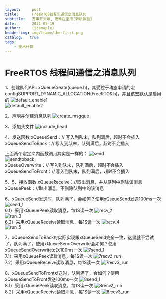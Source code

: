 ```yaml
---
layout:     post
title:      FreeRTOS线程间通信之消息队列
subtitle:   万事开头难, 更难在坚持[新坑体验]
date:       2021-05-19
author:     (icemaple)
header-img: img/frame/the-first.png
catalog:   true
tags:
    - 技术什锦
---
```

# FreeRTOS 线程间通信之消息队列

1、创建队列API: xQueueCreate(queue.h)，其受控于动态申请的宏configSUPPORT_DYNAMIC_ALLOCATION(FreeRTOS.h)，并且该宏默认是启用的
![default_enable1](/img/frame/freertos/chapter4-thread-communication/messageque/FRTOS-4-messageque-1-macro-enable-default-1.png)  
![default_enable2](/img/frame/freertos/chapter4-thread-communication/messageque/FRTOS-4-messageque-1-macro-enable-default-2.png)  

2、声明并创建消息队列
![create_msgque](/img/frame/freertos/chapter4-thread-communication/messageque/FRTOS-4-messageque-2-define-create-messageque.png)  

3、添加头文件
![include_head](/img/frame/freertos/chapter4-thread-communication/messageque/FRTOS-4-messageque-3-include-head.png)  

4、发送函数
xQueueSend：// 写入到队末，队列满后，超时不会插入
xQueueSendToBack：// 写入到队末，队列满后，超时不会插入

上面两个宏定义内函数调用其实是一样的：
![send](/img/frame/freertos/chapter4-thread-communication/messageque/FRTOS-4-messageque-4-send-1.png)  
![sendtoback](/img/frame/freertos/chapter4-thread-communication/messageque/FRTOS-4-messageque-4-sendtoback-2.png)  
xQueueOverwrite：// 写入到队末，队列满后，超时不会插入
xQueueSendToFront：// 写入到队末，队列满后，超时不会插入


5、5、接收函数
xQueueReceive：//取出消息，并从队列中删除该消息
xQueuePeek：//取出消息，不删除队列中的该消息  

6、xQueueSend发送时，队列满了，会如何？使用xQueueSend发送100ms一次
![send_1](/img/frame/freertos/chapter4-thread-communication/messageque/FRTOS-4-messageque-6-send-1.png)  
6.1）采用xQueuePeek读取消息，每1S读一次
![recv_2](/img/frame/freertos/chapter4-thread-communication/messageque/FRTOS-4-messageque-6-recv-2.png)  
![run_3](/img/frame/freertos/chapter4-thread-communication/messageque/FRTOS-4-messageque-6-run-3.png)  
6.2）采用xQueueReceive读取消息，每1S读一次
![recv_4](/img/frame/freertos/chapter4-thread-communication/messageque/FRTOS-4-messageque-6-recv-4.png)  
![run_5](/img/frame/freertos/chapter4-thread-communication/messageque/FRTOS-4-messageque-6-run-5.png)  

7、xQueueSendToBack的实际实现跟xQueueSend完全一致，这里就不尝试了，队列满了，使用xQueueSendOverwrite会如何？使用xQueueSendOverwrite发送100ms一次
![7send_1](/img/frame/freertos/chapter4-thread-communication/messageque/FRTOS-4-messageque-7-send-1.png)  
7.1）采用xQueuePeek读取消息，每1S读一次
![7recv2_run](/img/frame/freertos/chapter4-thread-communication/messageque/FRTOS-4-messageque-7-recv-2-run.png)  
7.2）采用xQueueReceive读取消息，每1S读一次
![7recv3_run](/img/frame/freertos/chapter4-thread-communication/messageque/FRTOS-4-messageque-7-recv-3-run.png)   

8、xQueueSendToFront发送时，队列满了，会如何？使用xQueueSendToFront发送100ms一次
![8send_1](/img/frame/freertos/chapter4-thread-communication/messageque/FRTOS-4-messageque-8-send-1.png)  
8.1）采用xQueuePeek读取消息，每1S读一次
![8recv2_run](/img/frame/freertos/chapter4-thread-communication/messageque/FRTOS-4-messageque-8-recv-2-run.png)  
8.2）采用xQueueReceive读取消息，每1S读一次
![8recv3_run](/img/frame/freertos/chapter4-thread-communication/messageque/FRTOS-4-messageque-8-recv-3-run.png)  

